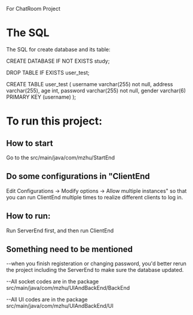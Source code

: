 For ChatRoom Project

# The SQL

The SQL for create database and its table: 

CREATE DATABASE IF NOT EXISTS study;

 DROP TABLE IF EXISTS user_test; 

CREATE TABLE user_test ( username varchar(255) not null, address varchar(255), age int, password varchar(255) not null, gender varchar(6) PRIMARY KEY (username) );

# To run this project: 

## How to start 

Go to the src/main/java/com/mzhu/StartEnd 

## Do some configurations in "ClientEnd 

Edit Configurations -> Modify options -> Allow multiple instances" so that you can run ClientEnd multiple times to realize different clients to log in. 

## How to run:

Run ServerEnd first, and then run ClientEnd 

## Something need to be mentioned 

 --when you finish registeration or changing password, you'd better rerun the project including the ServerEnd to make sure the database updated.

 --All socket codes are in the package src/main/java/com/mzhu/UIAndBackEnd/BackEnd 

 --All UI codes are in the package src/main/java/com/mzhu/UIAndBackEnd/UI
